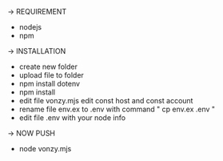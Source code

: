-> REQUIREMENT

- nodejs
- npm

-> INSTALLATION

- create new folder
- upload file to folder
- npm install dotenv
- npm install
- edit file vonzy.mjs
edit const host and const account
- rename file env.ex to .env with command " cp env.ex .env "
- edit file .env with your node info

-> NOW PUSH
- node vonzy.mjs
